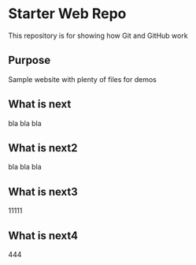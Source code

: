 # Starter Web Repo

This repository is for showing how Git and GitHub work

## Purpose

Sample website with plenty of files for demos

## What is next

bla bla bla


## What is next2 


bla bla bla


## What is next3

11111


## What is next4

444